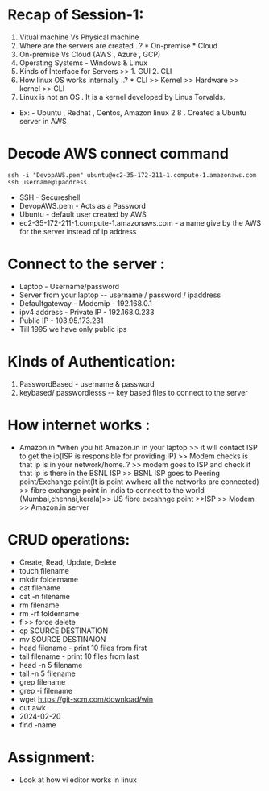 # Recap of Session-1:
1. Vitual machine Vs Physical machine 
2. Where are the servers are created ..?
        * On-premise 
        * Cloud 
3. On-premise Vs Cloud (AWS , Azure , GCP) 
4. Operating Systems - Windows & Linux 
5. Kinds of Interface for Servers >> 1. GUI 2. CLI 
6. How linux OS works internally ..?
        * CLI >> Kernel >> Hardware >> kernel >> CLI 
7. Linux is not an OS . It is a kernel developed by Linus Torvalds. 
* Ex: - Ubuntu , Redhat , Centos, Amazon linux 2 
8 . Created a Ubuntu server in AWS 



# Decode  AWS connect command 
```
ssh -i "DevopAWS.pem" ubuntu@ec2-35-172-211-1.compute-1.amazonaws.com
ssh username@ipaddress
```
* SSH - Secureshell 
* DevopAWS.pem - Acts as a Password 
* Ubuntu - default user created by AWS 
* ec2-35-172-211-1.compute-1.amazonaws.com - a name give by the AWS for the server instead of ip address 

# Connect to the server :
* Laptop - Username/password 
* Server from your laptop -- username / password / ipaddress
* Defaultgateway - Modemip - 192.168.0.1
* ipv4 address - Private IP -  192.168.0.233
* Public IP - 103.95.173.231
* Till 1995 we have only public ips 

# Kinds of Authentication:
1. PasswordBased - username & password 
2. keybased/ passwordlesss  -- key based files to connect to the server 


# How internet works :
* Amazon.in 
*when you hit Amazon.in in your laptop >> it will contact ISP to get the ip(ISP is responsible for providing IP) >> Modem checks is that ip is in your network/home..? >> modem goes to ISP and check if that ip is there in the BSNL ISP >> BSNL ISP goes to Peering point/Exchange point(It is point wwhere all the networks are connected) >> fibre exchange point in India to connect to the world (Mumbai,chennai,kerala)>> US fibre excahnge point >>ISP >> Modem >> Amazon.in server


# CRUD operations:
* Create, Read, Update, Delete 
* touch filename
* mkdir foldername
* cat filename
* cat -n filename
* rm filename
* rm -rf foldername
* f >> force delete 
* cp SOURCE DESTINATION
* mv SOURCE DESTINAION
* head filename  - print 10 files from first 
* tail filename  - print 10 files from last  
* head -n 5 filename
* tail -n 5 filename
* grep <SearchWord> filename
* grep -i <SearchWord> filename
* wget https://git-scm.com/download/win
* cut awk 
* 2024-02-20 
* find <pathtofind> -name <filename>

# Assignment:
* Look at  how vi editor works in linux 
